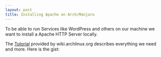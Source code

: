 ```yaml
---
layout: post
title: Installing Apache on Arch/Manjaro
---
```


To be able to run Services like WordPress and others on our machine we want to install a Apache HTTP Server locally.

The [Tutorial](https://wiki.archlinux.org/index.php/Apache_HTTP_Server) 
provided by wiki.archlinux.org describes everything we need and more. Here is the gist: